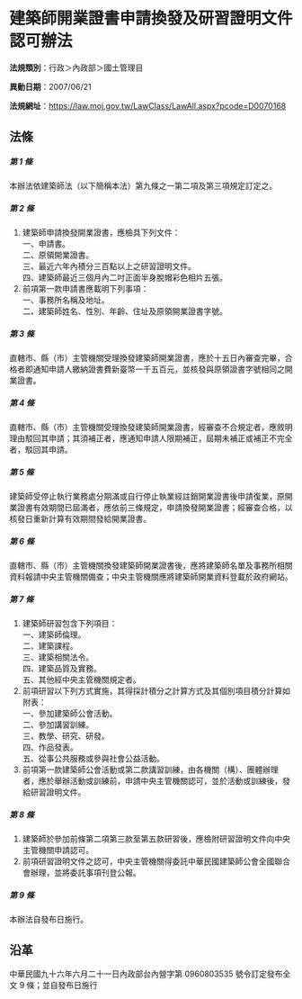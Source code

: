 # 建築師開業證書申請換發及研習證明文件認可辦法

**法規類別**：行政＞內政部＞國土管理目

**異動日期**：2007/06/21  

**法規網址**：https://law.moj.gov.tw/LawClass/LawAll.aspx?pcode=D0070168





## 法條
##### 第 1 條
本辦法依建築師法（以下簡稱本法）第九條之一第二項及第三項規定訂定之。

##### 第 2 條
1. 建築師申請換發開業證書，應檢具下列文件：  
一、申請書。  
二、原領開業證書。  
三、最近六年內積分三百點以上之研習證明文件。  
四、建築師最近三個月內二吋正面半身脫帽彩色相片五張。
1. 前項第一款申請書應載明下列事項：  
一、事務所名稱及地址。  
二、建築師姓名、性別、年齡、住址及原領開業證書字號。

##### 第 3 條
直轄市、縣（市）主管機關受理換發建築師開業證書，應於十五日內審查完畢，合格者即通知申請人繳納證書費新臺幣一千五百元，並核發與原領證書字號相同之開業證書。

##### 第 4 條
直轄市、縣（市）主管機關受理換發建築師開業證書，經審查不合規定者，應敘明理由駁回其申請；其須補正者，應通知申請人限期補正，屆期未補正或補正不完全者，駁回其申請。

##### 第 5 條
建築師受停止執行業務處分期滿或自行停止執業經註銷開業證書後申請復業，原開業證書有效期間已屆滿者，應依前三條規定，申請換發開業證書；經審查合格，以核發日重新計算有效期間發給開業證書。

##### 第 6 條
直轄市、縣（市）主管機關換發建築師開業證書後，應將建築師名單及事務所相關資料報請中央主管機關備查；中央主管機關應將建築師開業資料登載於政府網站。

##### 第 7 條
1. 建築師研習包含下列項目：  
一、建築師倫理。  
二、建築課程。  
三、建築相關法令。  
四、建築品質及實務。  
五、其他經中央主管機關規定者。
1. 前項研習以下列方式實施，其得採計積分之計算方式及其個別項目積分計算如附表：  
一、參加建築師公會活動。  
二、參加講習訓練。  
三、教學、研究、研發。  
四、作品發表。  
五、從事公共服務或參與社會公益活動。
1. 前項第一款建築師公會活動或第二款講習訓練，由各機關（構）、團體辦理者，應於舉辦活動或訓練前，申請中央主管機關認可，並於活動或訓練後，發給研習證明文件。

##### 第 8 條
1. 建築師於參加前條第二項第三款至第五款研習後，應檢附研習證明文件向中央主管機關申請認可。
1. 前項研習證明文件之認可，中央主管機關得委託中華民國建築師公會全國聯合會辦理，並將委託事項刊登公報。

##### 第 9 條
本辦法自發布日施行。

## 沿革
中華民國九十六年六月二十一日內政部台內營字第 0960803535 號令訂定發布全文 9  條；並自發布日施行
